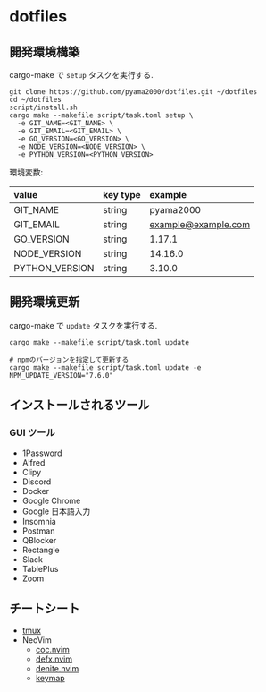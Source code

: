 dotfiles
===

## 開発環境構築

cargo-make で `setup` タスクを実行する. 

```shell script
git clone https://github.com/pyama2000/dotfiles.git ~/dotfiles
cd ~/dotfiles
script/install.sh
cargo make --makefile script/task.toml setup \
  -e GIT_NAME=<GIT_NAME> \
  -e GIT_EMAIL=<GIT_EMAIL> \
  -e GO_VERSION=<GO_VERSION> \
  -e NODE_VERSION=<NODE_VERSION> \
  -e PYTHON_VERSION=<PYTHON_VERSION>
```

環境変数:

| value           | key type | example             |
|:----------------|:---------|:--------------------|
| GIT\_NAME       | string   | pyama2000           |
| GIT\_EMAIL      | string   | example@example.com |
| GO\_VERSION     | string   | 1.17.1              |
| NODE\_VERSION   | string   | 14.16.0             |
| PYTHON\_VERSION | string   | 3.10.0              |


## 開発環境更新

cargo-make で `update` タスクを実行する. 

```shell script
cargo make --makefile script/task.toml update

# npmのバージョンを指定して更新する
cargo make --makefile script/task.toml update -e NPM_UPDATE_VERSION="7.6.0"
```

## インストールされるツール

### GUI ツール

- 1Password
- Alfred
- Clipy
- Discord
- Docker
- Google Chrome
- Google 日本語入力
- Insomnia
- Postman
- QBlocker
- Rectangle
- Slack
- TablePlus
- Zoom

## チートシート

- [tmux](https://github.com/pyama2000/dotfiles/tree/master/doc/cheatsheet/tmux.md)
- NeoVim
    - [coc.nvim](https://github.com/pyama2000/dotfiles/tree/master/doc/cheatsheet/neovim/coc.md)
    - [defx.nvim](https://github.com/pyama2000/dotfiles/tree/master/doc/cheatsheet/neovim/defx.md)
    - [denite.nvim](https://github.com/pyama2000/dotfiles/tree/master/doc/cheatsheet/neovim/denite.md)
    - [keymap](https://github.com/pyama2000/dotfiles/tree/master/doc/cheatsheet/neovim/keymap.md)
